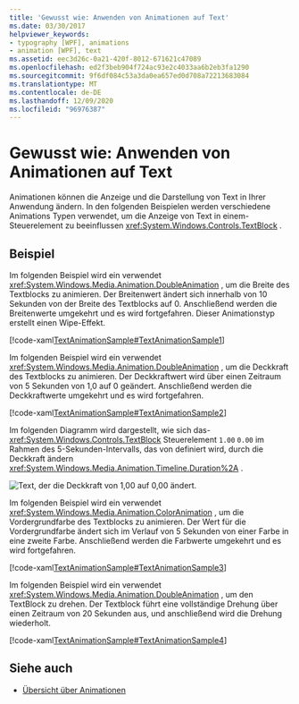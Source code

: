 ```yaml
---
title: 'Gewusst wie: Anwenden von Animationen auf Text'
ms.date: 03/30/2017
helpviewer_keywords:
- typography [WPF], animations
- animation [WPF], text
ms.assetid: eec3d26c-0a21-420f-8012-671621c47089
ms.openlocfilehash: ed2f3beb904f724ac93e2c4033aa6b2eb3fa1290
ms.sourcegitcommit: 9f6df084c53a3da0ea657ed0d708a72213683084
ms.translationtype: MT
ms.contentlocale: de-DE
ms.lasthandoff: 12/09/2020
ms.locfileid: "96976387"
---
```

# <a name="how-to-apply-animations-to-text"></a>Gewusst wie: Anwenden von Animationen auf Text
Animationen können die Anzeige und die Darstellung von Text in Ihrer Anwendung ändern. In den folgenden Beispielen werden verschiedene Animations Typen verwendet, um die Anzeige von Text in einem-Steuerelement zu beeinflussen <xref:System.Windows.Controls.TextBlock> .  
  
## <a name="example"></a>Beispiel  
 Im folgenden Beispiel wird ein verwendet <xref:System.Windows.Media.Animation.DoubleAnimation> , um die Breite des Textblocks zu animieren. Der Breitenwert ändert sich innerhalb von 10 Sekunden von der Breite des Textblocks auf 0. Anschließend werden die Breitenwerte umgekehrt und es wird fortgefahren. Dieser Animationstyp erstellt einen Wipe-Effekt.  
  
 [!code-xaml[TextAnimationSample#TextAnimationSample1](~/samples/snippets/csharp/VS_Snippets_Wpf/TextAnimationSample/CS/Window1.xaml#textanimationsample1)]  
  
 Im folgenden Beispiel wird ein verwendet <xref:System.Windows.Media.Animation.DoubleAnimation> , um die Deckkraft des Textblocks zu animieren. Der Deckkraftwert wird über einen Zeitraum von 5 Sekunden von 1,0 auf 0 geändert. Anschließend werden die Deckkraftwerte umgekehrt und es wird fortgefahren.  
  
 [!code-xaml[TextAnimationSample#TextAnimationSample2](~/samples/snippets/csharp/VS_Snippets_Wpf/TextAnimationSample/CS/Window1.xaml#textanimationsample2)]  
  
 Im folgenden Diagramm wird dargestellt, wie sich das- <xref:System.Windows.Controls.TextBlock> Steuerelement `1.00` `0.00` im Rahmen des 5-Sekunden-Intervalls, das von definiert wird, durch die Deckkraft ändern <xref:System.Windows.Media.Animation.Timeline.Duration%2A> .  
  
 ![Text, der die Deckkraft von 1,00 auf 0,00 ändert.](./media/how-to-apply-animations-to-text/faded-text-opacity-change.png)  

 Im folgenden Beispiel wird ein verwendet <xref:System.Windows.Media.Animation.ColorAnimation> , um die Vordergrundfarbe des Textblocks zu animieren. Der Wert für die Vordergrundfarbe ändert sich im Verlauf von 5 Sekunden von einer Farbe in eine zweite Farbe. Anschließend werden die Farbwerte umgekehrt und es wird fortgefahren.  
  
 [!code-xaml[TextAnimationSample#TextAnimationSample3](~/samples/snippets/csharp/VS_Snippets_Wpf/TextAnimationSample/CS/Window1.xaml#textanimationsample3)]  
  
 Im folgenden Beispiel wird ein verwendet <xref:System.Windows.Media.Animation.DoubleAnimation> , um den TextBlock zu drehen. Der Textblock führt eine vollständige Drehung über einen Zeitraum von 20 Sekunden aus, und anschließend wird die Drehung wiederholt.  
  
 [!code-xaml[TextAnimationSample#TextAnimationSample4](~/samples/snippets/csharp/VS_Snippets_Wpf/TextAnimationSample/CS/Window1.xaml#textanimationsample4)]  
  
## <a name="see-also"></a>Siehe auch

- [Übersicht über Animationen](../graphics-multimedia/animation-overview.md)
